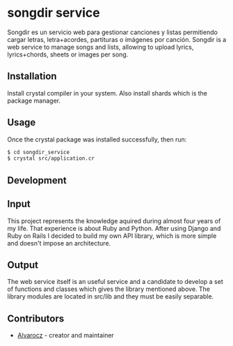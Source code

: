# songdir service
Songdir es un servicio web para gestionar canciones y listas permitiendo cargar letras, letra+acordes, partituras o imágenes por canción.
Songdir is a web service to manage songs and lists, allowing to upload lyrics, lyrics+chords, sheets or images per song.

## Installation

Install crystal compiler in your system. Also install shards which is the package manager.

## Usage

Once the crystal package was installed successfully, then run:

```bash
$ cd songdir_service
$ crystal src/application.cr
```

## Development

## Input
This project represents the knowledge aquired during almost four years of my life. That experience is about Ruby and Python.
After using Django and Ruby on Rails I decided to build my own API library, which is more simple and doesn't impose an architecture.

## Output
The web service itself is an useful service and a candidate to develop a set of functions and classes which gives the library mentioned above.
The library modules are located in src/lib and they must be easily separable.

## Contributors

- [Alvarocz](https://github.com/your-github-user) - creator and maintainer
